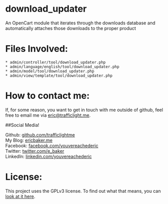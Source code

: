 download_updater
================

An OpenCart module that iterates through the downloads database and automatically attaches those downloads to the proper product

# Files Involved:

	* admin/controller/tool/download_updater.php
	* admin/language/english/tool/download_updater.php
	* admin/model/tool/download_updater.php
	* admin/view/template/tool/download_updater.php

# How to contact me:

If, for some reason, you want to get in touch with me outside of github, feel free to email me via [eric@trafficlight.me](mailto:eric@trafficlight.me).

##Social Media!

Github:   [github.com/trafficlightme](http://www.github.com/trafficlightme)  
My Blog:  [ericbaker.me](http://www.ericbaker.me "ericbaker.me")  
Facebook: [facebook.com/youvereachederic](http://www.facebook.com/youvereachederic)  
Twitter:  [twitter.com/e_baker](http://www.twitter.com/e_baker)  
LinkedIn: [linkedin.com/youvereachederic](http://www.linkedin.com/in/youvereachederic)

# License:

This project uses the GPLv3 license. To find out what that means, you can [look at it here](https://www.gnu.org/copyleft/gpl.html "GPLv3 License").